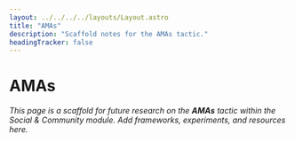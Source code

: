 ```yaml
---
layout: ../../../../layouts/Layout.astro
title: "AMAs"
description: "Scaffold notes for the AMAs tactic."
headingTracker: false
---
```

# AMAs

_This page is a scaffold for future research on the **AMAs** tactic within the Social & Community module. Add frameworks, experiments, and resources here._
